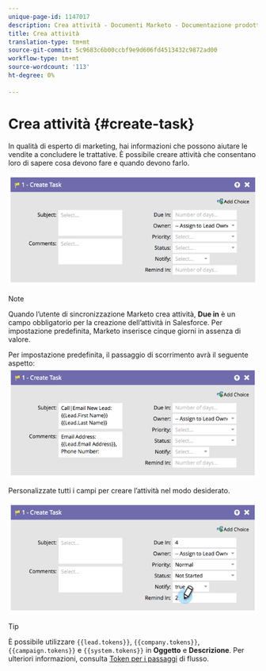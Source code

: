 ```yaml
---
unique-page-id: 1147017
description: Crea attività - Documenti Marketo - Documentazione prodotto
title: Crea attività
translation-type: tm+mt
source-git-commit: 5c9683c6b00ccbf9e9d606fd4513432c9872ad00
workflow-type: tm+mt
source-wordcount: '113'
ht-degree: 0%

---
```



# Crea attività {#create-task}

In qualità di esperto di marketing, hai informazioni che possono aiutare le vendite a concludere le trattative. È possibile creare attività che consentano loro di sapere cosa devono fare e quando devono farlo.

![](assets/image2014-9-22-14-3a54-3a46.png)

>[!NOTE]
>
>Quando l’utente di sincronizzazione Marketo crea attività, **Due in** è un campo obbligatorio per la creazione dell’attività in Salesforce. Per impostazione predefinita, Marketo inserisce cinque giorni in assenza di valore.

Per impostazione predefinita, il passaggio di scorrimento avrà il seguente aspetto:   ![](assets/image2014-9-22-14-3a54-3a49.png)

Personalizzate tutti i campi per creare l’attività nel modo desiderato.

![](assets/image2014-9-22-14-3a54-3a52.png)

>[!TIP]
>
>È possibile utilizzare `{{lead.tokens}}`, `{{company.tokens}}`, `{{campaign.tokens}}` e `{{system.tokens}}` in **Oggetto** e **Descrizione**. Per ulteriori informazioni, consulta [Token per i passaggi](../../../../product-docs/core-marketo-concepts/smart-campaigns/flow-actions/use-tokens-in-flow-steps.md) di flusso.

